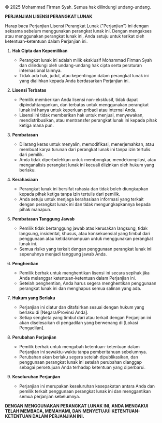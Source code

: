 © 2025 Mohammad Firman Syah. Semua hak dilindungi undang-undang.

**PERJANJIAN LISENSI PERANGKAT LUNAK**

Harap baca Perjanjian Lisensi Perangkat Lunak ("Perjanjian") ini dengan seksama sebelum menggunakan perangkat lunak ini. Dengan mengakses atau menggunakan perangkat lunak ini, Anda setuju untuk terikat oleh ketentuan-ketentuan dalam Perjanjian ini.

1. **Hak Cipta dan Kepemilikan**
   - Perangkat lunak ini adalah milik eksklusif Mohammad Firman Syah dan dilindungi oleh undang-undang hak cipta serta peraturan internasional lainnya.
   - Tidak ada hak, judul, atau kepentingan dalam perangkat lunak ini yang dialihkan kepada Anda berdasarkan Perjanjian ini.

2. **Lisensi Terbatas**
   - Pemilik memberikan Anda lisensi non-eksklusif, tidak dapat dipindahtangankan, dan terbatas untuk menggunakan perangkat lunak ini hanya untuk keperluan pribadi atau internal Anda.
   - Lisensi ini tidak memberikan hak untuk menjual, menyewakan, mendistribusikan, atau mentransfer perangkat lunak ini kepada pihak ketiga mana pun.

3. **Pembatasan**
   - Dilarang keras untuk menyalin, memodifikasi, menerjemahkan, atau membuat karya turunan dari perangkat lunak ini tanpa izin tertulis dari pemilik.
   - Anda tidak diperbolehkan untuk membongkar, mendekompilasi, atau menganalisis perangkat lunak ini kecuali diizinkan oleh hukum yang berlaku.

4. **Kerahasiaan**
   - Perangkat lunak ini bersifat rahasia dan tidak boleh diungkapkan kepada pihak ketiga tanpa izin tertulis dari pemilik.
   - Anda setuju untuk menjaga kerahasiaan informasi yang terkait dengan perangkat lunak ini dan tidak mengungkapkannya kepada pihak manapun.

5. **Pembatasan Tanggung Jawab**
   - Pemilik tidak bertanggung jawab atas kerusakan langsung, tidak langsung, insidental, khusus, atau konsekuensial yang timbul dari penggunaan atau ketidakmampuan untuk menggunakan perangkat lunak ini.
   - Semua risiko yang terkait dengan penggunaan perangkat lunak ini sepenuhnya menjadi tanggung jawab Anda.

6. **Penghentian**
   - Pemilik berhak untuk menghentikan lisensi ini secara sepihak jika Anda melanggar ketentuan-ketentuan dalam Perjanjian ini.
   - Setelah penghentian, Anda harus segera menghentikan penggunaan perangkat lunak ini dan menghapus semua salinan yang ada.

7. **Hukum yang Berlaku**
   - Perjanjian ini diatur dan ditafsirkan sesuai dengan hukum yang berlaku di [Negara/Provinsi Anda].
   - Setiap sengketa yang timbul dari atau terkait dengan Perjanjian ini akan diselesaikan di pengadilan yang berwenang di [Lokasi Pengadilan].

8. **Perubahan Perjanjian**
   - Pemilik berhak untuk mengubah ketentuan-ketentuan dalam Perjanjian ini sewaktu-waktu tanpa pemberitahuan sebelumnya.
   - Perubahan akan berlaku segera setelah dipublikasikan, dan penggunaan perangkat lunak ini setelah perubahan dianggap sebagai persetujuan Anda terhadap ketentuan yang diperbarui.

9. **Keseluruhan Perjanjian**
   - Perjanjian ini merupakan keseluruhan kesepakatan antara Anda dan pemilik terkait penggunaan perangkat lunak ini dan menggantikan semua perjanjian sebelumnya.

**DENGAN MENGGUNAKAN PERANGKAT LUNAK INI, ANDA MENGAKUI TELAH MEMBACA, MEMAHAMI, DAN MENYETUJUI KETENTUAN-KETENTUAN DALAM PERJANJIAN INI.**
